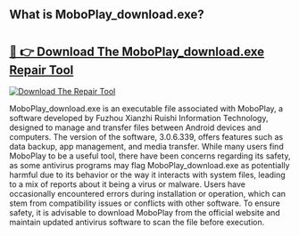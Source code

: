 ## What is MoboPlay_download.exe? 

# <h2><a href="https://exedetect.com/download.php?MoboPlay_download.exe">🔗 👉 Download The MoboPlay_download.exe Repair Tool</a></h2>

[![Download The Repair Tool](https://exedetect.com/download-button.jpg)](https://exedetect.com/download.php?MoboPlay_download.exe)

MoboPlay_download.exe is an executable file associated with MoboPlay, a software developed by Fuzhou Xianzhi Ruishi Information Technology, designed to manage and transfer files between Android devices and computers. The version of the software, 3.0.6.339, offers features such as data backup, app management, and media transfer. While many users find MoboPlay to be a useful tool, there have been concerns regarding its safety, as some antivirus programs may flag MoboPlay_download.exe as potentially harmful due to its behavior or the way it interacts with system files, leading to a mix of reports about it being a virus or malware. Users have occasionally encountered errors during installation or operation, which can stem from compatibility issues or conflicts with other software. To ensure safety, it is advisable to download MoboPlay from the official website and maintain updated antivirus software to scan the file before execution.